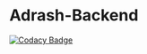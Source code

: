 # Adrash-Backend

[![Codacy Badge](https://api.codacy.com/project/badge/Grade/7c8b12d043044da5af35a30f68f791a9)](https://app.codacy.com/gh/BuildForSDGCohort2/Adrash-Backend?utm_source=github.com&utm_medium=referral&utm_content=BuildForSDGCohort2/Adrash-Backend&utm_campaign=Badge_Grade_Settings)
